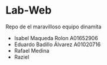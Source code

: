 # Lab-Web
Repo de el maravilloso equipo dinamita

* Isabel Maqueda Rolon                              A01652906
* Eduardo Badillo Álvarez                           A01020716
* Rafael Medina
* Raziel
